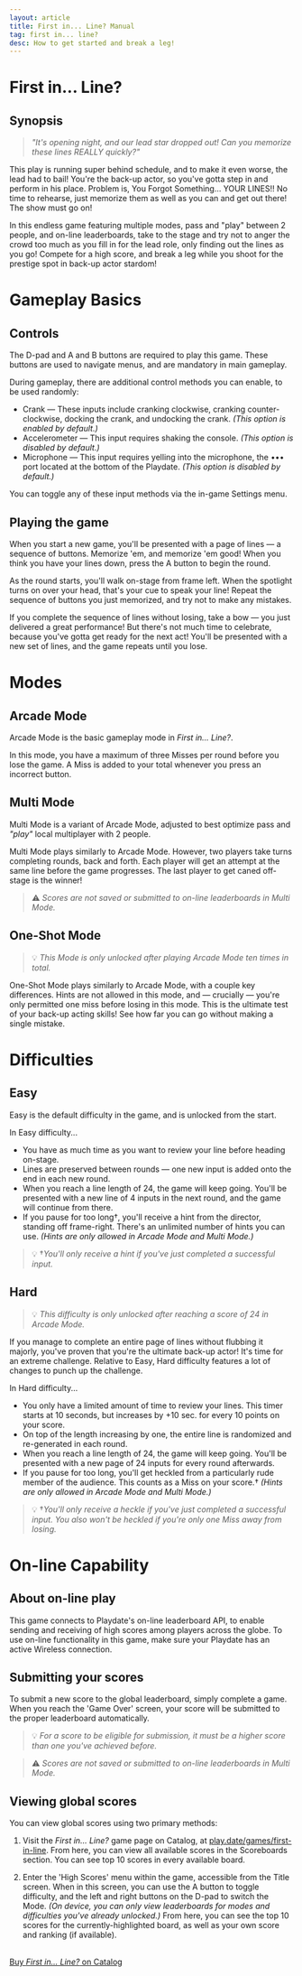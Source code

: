 ```yaml
---
layout: article
title: First in... Line? Manual
tag: first in... line?
desc: How to get started and break a leg!
---
```

# First in... Line?

## Synopsis

> *"It's opening night, and our lead star dropped out! Can you memorize these lines REALLY quickly?"*

This play is running super behind schedule, and to make it even worse, the lead had to bail! You're the back-up actor, so you've gotta step in and perform in his place. Problem is, You Forgot Something... YOUR LINES!! No time to rehearse, just memorize them as well as you can and get out there! The show must go on!

In this endless game featuring multiple modes, pass and "play" between 2 people, and on-line leaderboards, take to the stage and try not to anger the crowd too much as you fill in for the lead role, only finding out the lines as you go! Compete for a high score, and break a leg while you shoot for the prestige spot in back-up actor stardom!

# Gameplay Basics

## Controls

The D-pad and A and B buttons are required to play this game. These buttons are used to navigate menus, and are mandatory in main gameplay.

During gameplay, there are additional control methods you can enable, to be used randomly:
- Crank — These inputs include cranking clockwise, cranking counter-clockwise, docking the crank, and undocking the crank. *(This option is enabled by default.)*
- Accelerometer — This input requires shaking the console. *(This option is disabled by default.)*
- Microphone — This input requires yelling into the microphone, the ••• port located at the bottom of the Playdate. *(This option is disabled by default.)*

You can toggle any of these input methods via the in-game Settings menu.

## Playing the game

When you start a new game, you'll be presented with a page of lines — a sequence of buttons. Memorize 'em, and memorize 'em good! When you think you have your lines down, press the A button to begin the round.

As the round starts, you'll walk on-stage from frame left. When the spotlight turns on over your head, that's your cue to speak your line! Repeat the sequence of buttons you just memorized, and try not to make any mistakes.

If you complete the sequence of lines without losing, take a bow — you just delivered a great performance! But there's not much time to celebrate, because you've gotta get ready for the next act! You'll be presented with a new set of lines, and the game repeats until you lose.

# Modes

## Arcade Mode

Arcade Mode is the basic gameplay mode in *First in... Line?*.

In this mode, you have a maximum of three Misses per round before you lose the game. A Miss is added to your total whenever you press an incorrect button.

## Multi Mode

Multi Mode is a variant of Arcade Mode, adjusted to best optimize pass and *"play"* local multiplayer with 2 people.

Multi Mode plays similarly to Arcade Mode. However, two players take turns completing rounds, back and forth. Each player will get an attempt at the same line before the game progresses. The last player to get caned off-stage is the winner!

> ⚠️ *Scores are not saved or submitted to on-line leaderboards in Multi Mode.*

## One-Shot Mode

> 💡 *This Mode is only unlocked after playing Arcade Mode ten times in total.*

One-Shot Mode plays similarly to Arcade Mode, with a couple key differences. Hints are not allowed in this mode, and — crucially — you're only permitted one miss before losing in this mode. This is the ultimate test of your back-up acting skills! See how far you can go without making a single mistake.

# Difficulties

## Easy

Easy is the default difficulty in the game, and is unlocked from the start.

In Easy difficulty...

- You have as much time as you want to review your line before heading on-stage.
- Lines are preserved between rounds — one new input is added onto the end in each new round.
- When you reach a line length of 24, the game will keep going. You'll be presented with a new line of 4 inputs in the next round, and the game will continue from there.
- If you pause for too long†, you'll receive a hint from the director, standing off frame-right. There's an unlimited number of hints you can use. *(Hints are only allowed in Arcade Mode and Multi Mode.)*

> 💡 †*You'll only receive a hint if you've just completed a successful input.*

## Hard

> 💡 *This difficulty is only unlocked after reaching a score of 24 in Arcade Mode.*

If you manage to complete an entire page of lines without flubbing it majorly, you've proven that you're the ultimate back-up actor! It's time for an extreme challenge. Relative to Easy, Hard difficulty features a lot of changes to punch up the challenge.

In Hard difficulty...

- You only have a limited amount of time to review your lines. This timer starts at 10 seconds, but increases by +10 sec. for every 10 points on your score.
- On top of the length increasing by one, the entire line is randomized and re-generated in each round.
- When you reach a line length of 24, the game will keep going. You'll be presented with a new page of 24 inputs for every round afterwards.
- If you pause for too long, you'll get heckled from a particularly rude member of the audience. This counts as a Miss on your score.† *(Hints are only allowed in Arcade Mode and Multi Mode.)*

> 💡 †*You'll only receive a heckle if you've just completed a successful input. You also won't be heckled if you're only one Miss away from losing.*

# On-line Capability

## About on-line play

This game connects to Playdate's on-line leaderboard API, to enable sending and receiving of high scores among players across the globe. To use on-line functionality in this game, make sure your Playdate has an active Wireless connection.

## Submitting your scores

To submit a new score to the global leaderboard, simply complete a game. When you reach the 'Game Over' screen, your score will be submitted to the proper leaderboard automatically.

> 💡 *For a score to be eligible for submission, it must be a higher score than one you've achieved before.*

> ⚠️ *Scores are not saved or submitted to on-line leaderboards in Multi Mode.*

## Viewing global scores

You can view global scores using two primary methods:

1. Visit the *First in... Line?* game page on Catalog, at [play.date/games/first-in-line](https://play.date/games/first-in-line/). From here, you can view all available scores in the Scoreboards section. You can see top 10 scores in every available board.

2. Enter the 'High Scores' menu within the game, accessible from the Title screen. When in this screen, you can use the A button to toggle difficulty, and the left and right buttons on the D-pad to switch the Mode. *(On device, you can only view leaderboards for modes and difficulties you've already unlocked.)* From here, you can see the top 10 scores for the currently-highlighted board, as well as your own score and ranking (if available).

<br>
<a href="https://play.date/games/first-in-line" class="button">Buy <i>First in... Line?</i> on Catalog</a>